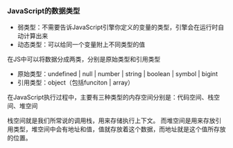 
### JavaScript的数据类型

- 弱类型：不需要告诉JavaScript引擎你定义的变量的类型，引擎会在运行时自动计算出来
- 动态类型：可以给同一个变量附上不同类型的值

在JS中可以将数据分成两类，分别是原始类型和引用类型

- 原始类型：undefined | null | number | string | boolean | symbol | bigint
- 引用类型：object（包括funciton | array）


在JavaScript执行过程中，主要有三种类型的内存空间分别是：代码空间、栈空间、堆空间

栈空间就是我们所常说的调用栈，用来存储执行上下文。
而堆空间是用来存放引用类型，堆空间中会有地址和值，值就存放着这个数据，而地址就是这个值所存放的位置。



